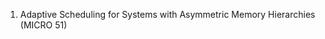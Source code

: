 <ol>
   <li> Adaptive Scheduling for Systems with Asymmetric Memory Hierarchies (MICRO 51) </li>
</ol>
